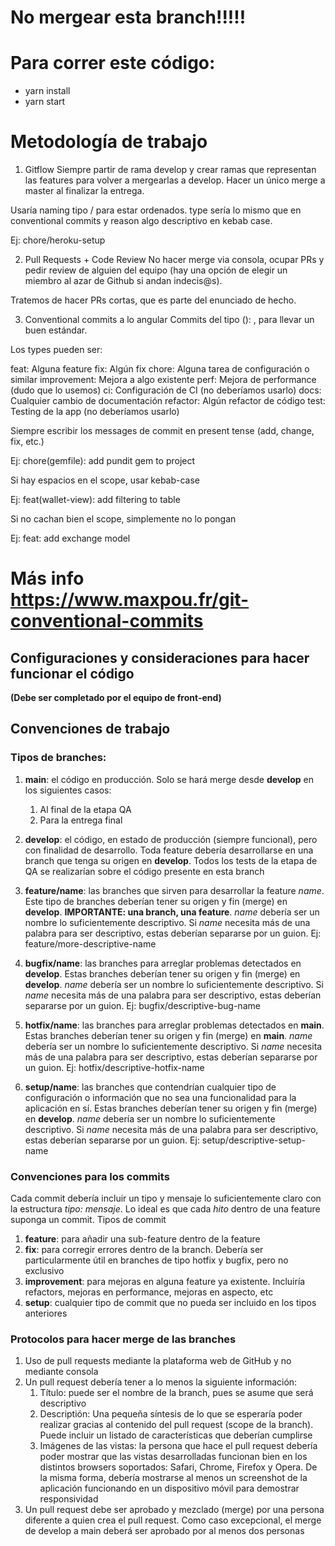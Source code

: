 # No mergear esta branch!!!!!
# Para correr este código:
- yarn install
- yarn start
# Metodología de trabajo

1. Gitflow
Siempre partir de rama develop y crear ramas que representan las features para volver a mergearlas a develop. Hacer un único merge a master al finalizar la entrega.

Usaría naming tipo <type>/<reason> para estar ordenados. type sería lo mismo que en conventional commits y reason algo descriptivo en kebab case.

Ej: chore/heroku-setup

2. Pull Requests + Code Review
No hacer merge via consola, ocupar PRs y pedir review de alguien del equipo (hay una opción de elegir un miembro al azar de Github si andan indecis@s).

Tratemos de hacer PRs cortas, que es parte del enunciado de hecho.

3. Conventional commits a lo angular
Commits del tipo <type>(<scope>): <message>, para llevar un buen estándar.

Los types pueden ser:

feat: Alguna feature
fix: Algún fix
chore: Alguna tarea de configuración o similar
improvement: Mejora a algo existente
perf: Mejora de performance (dudo que lo usemos)
ci: Configuración de CI (no deberíamos usarlo)
docs: Cualquier cambio de documentación
refactor: Algún refactor de código
test: Testing de la app (no deberíamos usarlo)

Siempre escribir los messages de commit en present tense (add, change, fix, etc.)

Ej: chore(gemfile): add pundit gem to project

Si hay espacios en el scope, usar kebab-case

Ej: feat(wallet-view): add filtering to table

Si no cachan bien el scope, simplemente no lo pongan

Ej: feat: add exchange model

Más info
https://www.maxpou.fr/git-conventional-commits
=======

## Configuraciones y consideraciones para hacer funcionar el código

**(Debe ser completado por el equipo de front-end)**

## Convenciones de trabajo

### Tipos de branches:

1. **main**: el código en producción. Solo se hará merge desde **develop** en los siguientes casos:
    1. Al final de la etapa QA
    2. Para la entrega final

2. **develop**: el código, en estado de producción (siempre funcional), pero con finalidad de desarrollo. Toda feature debería desarrollarse en una branch que tenga su origen en **develop**. Todos los tests de la etapa de QA se realizarían sobre el código presente en esta branch

3. **feature/name**: las branches que sirven para desarrollar la feature *name*. Este tipo de branches deberían tener su origen y fin (merge) en **develop**. **IMPORTANTE: una branch, una feature**. *name* debería ser un nombre lo suficientemente descriptivo. Si *name* necesita más de una palabra para ser descriptivo, estas deberían separarse por un guion. Ej: feature/more-descriptive-name

4. **bugfix/name**: las branches para arreglar problemas detectados en **develop**. Estas branches deberían tener su origen y fin (merge) en **develop**. *name* debería ser un nombre lo suficientemente descriptivo. Si *name* necesita más de una palabra para ser descriptivo, estas deberían separarse por un guion. Ej: bugfix/descriptive-bug-name

5. **hotfix/name**: las branches para arreglar problemas detectados en **main**. Estas branches deberían tener su origen y fin (merge) en **main**. *name* debería ser un nombre lo suficientemente descriptivo. Si *name* necesita más de una palabra para ser descriptivo, estas deberían separarse por un guion. Ej: hotfix/descriptive-hotfix-name

6. **setup/name**: las branches que contendrían cualquier tipo de configuración o información que no sea una funcionalidad para la aplicación en sí. Estas branches deberían tener su origen y fin (merge) en **develop**. *name* debería ser un nombre lo suficientemente descriptivo. Si *name* necesita más de una palabra para ser descriptivo, estas deberían separarse por un guion. Ej: setup/descriptive-setup-name


### Convenciones para los commits

Cada commit debería incluir un tipo y mensaje lo suficientemente claro con la estructura *tipo: mensaje*. Lo ideal es que cada *hito* dentro de una feature suponga un commit. Tipos de commit

1. **feature**: para añadir una sub-feature dentro de la feature
2. **fix**: para corregir errores dentro de la branch. Debería ser particularmente útil en branches de tipo hotfix y bugfix, pero no exclusivo
3. **improvement**: para mejoras en alguna feature ya existente. Incluiría refactors, mejoras en performance, mejoras en aspecto, etc
4. **setup**: cualquier tipo de commit que no pueda ser incluido en los tipos anteriores


### Protocolos para hacer merge de las branches

1. Uso de pull requests mediante la plataforma web de GitHub y no mediante consola
2. Un pull request debería tener a lo menos la siguiente información:
    1. Título: puede ser el nombre de la branch, pues se asume que será descriptivo
    2. Descriptión: Una pequeña síntesis de lo que se esperaría poder realizar gracias al contenido del pull request (scope de la branch). Puede incluir un listado de características que deberían cumplirse
    3. Imágenes de las vistas: la persona que hace el pull request debería poder mostrar que las vistas desarrolladas funcionan bien en los distintos browsers soportados: Safari, Chrome, Firefox y Opera. De la misma forma, debería mostrarse al menos un screenshot de la aplicación funcionando en un dispositivo móvil para demostrar responsividad
3. Un pull request debe ser aprobado y mezclado (merge) por una persona diferente a quien crea el pull request. Como caso excepcional, el merge de develop a main deberá ser aprobado por al menos dos personas

